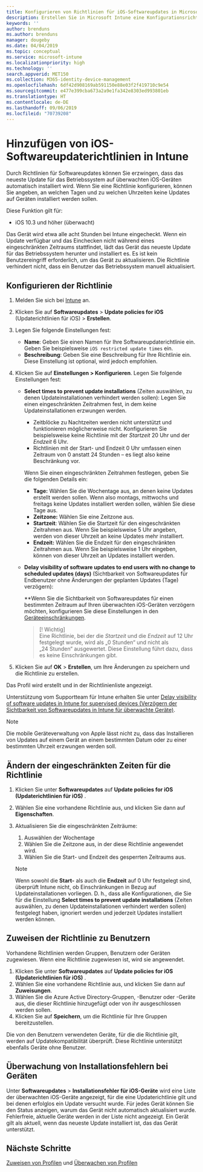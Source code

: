 ```yaml
---
title: Konfigurieren von Richtlinien für iOS-Softwareupdates in Microsoft Intune – Azure | Microsoft-Dokumentation
description: Erstellen Sie in Microsoft Intune eine Konfigurationsrichtlinie, oder fügen Sie eine hinzu, um einzuschränken, wann Softwareupdates auf iOS-Geräten, die von Intune verwaltet oder überwacht werden, automatisch installiert werden. Sie können auswählen, an welchem Datum und zu welcher Uhrzeit Updates nicht installiert werden sollen. Sie können diese Richtlinie ebenfalls Gruppen, Benutzern oder Geräten zuweisen oder Überprüfungen auf Installationsfehler durchführen.
keywords: ''
author: brenduns
ms.author: brenduns
manager: dougeby
ms.date: 04/04/2019
ms.topic: conceptual
ms.service: microsoft-intune
ms.localizationpriority: high
ms.technology: ''
search.appverid: MET150
ms.collection: M365-identity-device-management
ms.openlocfilehash: 6df42d908169ab591150e88e03f2f419710c9e54
ms.sourcegitcommit: e477e399cba673a2a9e1fa342e8303ed993801eb
ms.translationtype: HT
ms.contentlocale: de-DE
ms.lasthandoff: 09/06/2019
ms.locfileid: "70739208"
---
```

# <a name="add-ios-software-update-policies-in-intune"></a>Hinzufügen von iOS-Softwareupdaterichtlinien in Intune

Durch Richtlinien für Softwareupdates können Sie erzwingen, dass das neueste Update für das Betriebssystem auf überwachten iOS-Geräten automatisch installiert wird. Wenn Sie eine Richtlinie konfigurieren, können Sie angeben, an welchen Tagen und zu welchen Uhrzeiten keine Updates auf Geräten installiert werden sollen. 

Diese Funktion gilt für:

- iOS 10.3 und höher (überwacht)

Das Gerät wird etwa alle acht Stunden bei Intune eingecheckt. Wenn ein Update verfügbar und das Einchecken nicht während eines eingeschränkten Zeitraums stattfindet, lädt das Gerät das neueste Update für das Betriebssystem herunter und installiert es. Es ist kein Benutzereingriff erforderlich, um das Gerät zu aktualisieren. Die Richtlinie verhindert nicht, dass ein Benutzer das Betriebssystem manuell aktualisiert.

## <a name="configure-the-policy"></a>Konfigurieren der Richtlinie

1. Melden Sie sich bei [Intune](https://go.microsoft.com/fwlink/?linkid=2090973) an.
2. Klicken Sie auf **Softwareupdates** > **Update policies for iOS** (Updaterichtlinien für iOS)  > **Erstellen**.
3. Legen Sie folgende Einstellungen fest:

    - **Name**: Geben Sie einen Namen für Ihre Softwareupdaterichtlinie ein. Geben Sie beispielsweise `iOS restricted update times` ein.
    - **Beschreibung**: Geben Sie eine Beschreibung für Ihre Richtlinie ein. Diese Einstellung ist optional, wird jedoch empfohlen.

4. Klicken Sie auf **Einstellungen > Konfigurieren**. Legen Sie folgende Einstellungen fest:

    - **Select times to prevent update installations** (Zeiten auswählen, zu denen Updateinstallationen verhindert werden sollen): Legen Sie einen eingeschränkten Zeitrahmen fest, in dem keine Updateinstallationen erzwungen werden. 
      - Zeitblöcke zu Nachtzeiten werden nicht unterstützt und funktionieren möglicherweise nicht. Konfigurieren Sie beispielsweise keine Richtlinie mit der *Startzeit* 20 Uhr und der *Endzeit* 6 Uhr.
      - Richtlinien mit der Start- und Endzeit 0 Uhr umfassen einen Zeitraum von 0 anstatt 24 Stunden – es liegt also keine Beschränkung vor.

      Wenn Sie einen eingeschränkten Zeitrahmen festlegen, geben Sie die folgenden Details ein:

      - **Tage:** Wählen Sie die Wochentage aus, an denen keine Updates erstellt werden sollen. Wenn also montags, mittwochs und freitags keine Updates installiert werden sollen, wählen Sie diese Tage aus.
      - **Zeitzone:** Wählen Sie eine Zeitzone aus.
      - **Startzeit**: Wählen Sie die Startzeit für den eingeschränkten Zeitrahmen aus. Wenn Sie beispielsweise 5 Uhr angeben, werden von dieser Uhrzeit an keine Updates mehr installiert.
      - **Endzeit:** Wählen Sie die Endzeit für den eingeschränkten Zeitrahmen aus. Wenn Sie beispielsweise 1 Uhr eingeben, können von dieser Uhrzeit an Updates installiert werden.

    - **Delay visibility of software updates to end users with no change to scheduled updates (days)** (Sichtbarkeit von Softwareupdates für Endbenutzer ohne Änderungen der geplanten Updates (Tage) verzögern): 

      **Wenn Sie die Sichtbarkeit von Softwareupdates für einen bestimmten Zeitraum auf Ihren überwachten iOS-Geräten verzögern möchten, konfigurieren Sie diese Einstellungen in den [Geräteeinschränkungen](device-restrictions-ios.md#general).
     
      > [! Wichtig]  
      > Eine Richtlinie, bei der die *Startzeit* und die *Endzeit* auf 12 Uhr festgelegt wurde, wird als „0 Stunden“ und nicht als „24 Stunden“ ausgewertet. Diese Einstellung führt dazu, dass es keine Einschränkungen gibt.  

5. Klicken Sie auf **OK** > **Erstellen**, um Ihre Änderungen zu speichern und die Richtlinie zu erstellen.

Das Profil wird erstellt und in der Richtlinienliste angezeigt.

Unterstützung vom Supportteam für Intune erhalten Sie unter [Delay visibility of software updates in Intune for supervised devices (Verzögern der Sichtbarkeit von Softwareupdates in Intune für überwachte Geräte)](https://techcommunity.microsoft.com/t5/Intune-Customer-Success/Delaying-visibility-of-software-updates-in-Intune-for-supervised/ba-p/345753).

> [!NOTE]
> Die mobile Geräteverwaltung von Apple lässt nicht zu, dass das Installieren von Updates auf einem Gerät an einem bestimmten Datum oder zu einer bestimmten Uhrzeit erzwungen werden soll.

## <a name="change-the-restricted-times-for-the-policy"></a>Ändern der eingeschränkten Zeiten für die Richtlinie

1. Klicken Sie unter **Softwareupdates** auf **Update policies for iOS (Updaterichtlinien für iOS)** .
2. Wählen Sie eine vorhandene Richtlinie aus, und klicken Sie dann auf **Eigenschaften**.
3. Aktualisieren Sie die eingeschränkten Zeiträume:

    1. Auswählen der Wochentage
    2. Wählen Sie die Zeitzone aus, in der diese Richtlinie angewendet wird.
    3. Wählen Sie die Start- und Endzeit des gesperrten Zeitraums aus.

    > [!NOTE]
    > Wenn sowohl die **Start-** als auch die **Endzeit** auf 0 Uhr festgelegt sind, überprüft Intune nicht, ob Einschränkungen in Bezug auf Updateinstallationen vorliegen. D. h., dass alle Konfigurationen, die Sie für die Einstellung **Select times to prevent update installations** (Zeiten auswählen, zu denen Updateinstallationen verhindert werden sollen) festgelegt haben, ignoriert werden und jederzeit Updates installiert werden können.  

## <a name="assign-the-policy-to-users"></a>Zuweisen der Richtlinie zu Benutzern

Vorhandene Richtlinien werden Gruppen, Benutzern oder Geräten zugewiesen. Wenn eine Richtlinie zugewiesen ist, wird sie angewendet.

1. Klicken Sie unter **Softwareupdates** auf **Update policies for iOS (Updaterichtlinien für iOS)** .
2. Wählen Sie eine vorhandene Richtlinie aus, und klicken Sie dann auf **Zuweisungen**. 
3. Wählen Sie die Azure Active Directory-Gruppen, -Benutzer oder -Geräte aus, die dieser Richtlinie hinzugefügt oder von ihr ausgeschlossen werden sollen.
4. Klicken Sie auf **Speichern**, um die Richtlinie für Ihre Gruppen bereitzustellen.

Die von den Benutzern verwendeten Geräte, für die die Richtlinie gilt, werden auf Updatekompatibilität überprüft. Diese Richtlinie unterstützt ebenfalls Geräte ohne Benutzer.

## <a name="monitor-device-installation-failures"></a>Überwachung von Installationsfehlern bei Geräten
<!-- 1352223 -->
Unter **Softwareupdates** > **Installationsfehler für iOS-Geräte** wird eine Liste der überwachten iOS-Geräte angezeigt, für die eine Updaterichtlinie gilt und bei denen erfolglos ein Update versucht wurde. Für jedes Gerät können Sie den Status anzeigen, warum das Gerät nicht automatisch aktualisiert wurde. Fehlerfreie, aktuelle Geräte werden in der Liste nicht angezeigt. Ein Gerät gilt als aktuell, wenn das neueste Update installiert ist, das das Gerät unterstützt.

## <a name="next-steps"></a>Nächste Schritte

[Zuweisen von Profilen](device-profile-assign.md) und [Überwachen von Profilen](device-profile-monitor.md)
